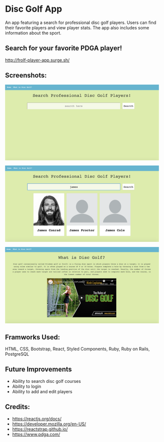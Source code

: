 # Disc Golf App

An app featuring a search for professional disc golf players. Users can find their favorite players and view player stats. The app also includes some information about the sport. 

## Search for your favorite PDGA player!

http://frolf-player-app.surge.sh/

## Screenshots:

![Homepage Screenshot](https://github.com/gbeaumont5/frolf_player_client/blob/master/public/images/homescreen.png?raw=true)

![Search Results Screenshot](https://github.com/gbeaumont5/frolf_player_client/blob/master/public/images/searchresults.png?raw=true)

![More Information Screenshot](https://github.com/gbeaumont5/frolf_player_client/blob/master/public/images/whatisdiscgolf.png?raw=true)

## Framworks Used:

HTML, CSS, Bootstrap, React, Styled Components, Ruby, Ruby on Rails, PostgreSQL

## Future Improvements

* Ability to search disc golf courses
* Ability to login
* Ability to add and edit players

## Credits:

* https://reactjs.org/docs/
* https://developer.mozilla.org/en-US/
* https://reactstrap.github.io/
* https://www.pdga.com/

